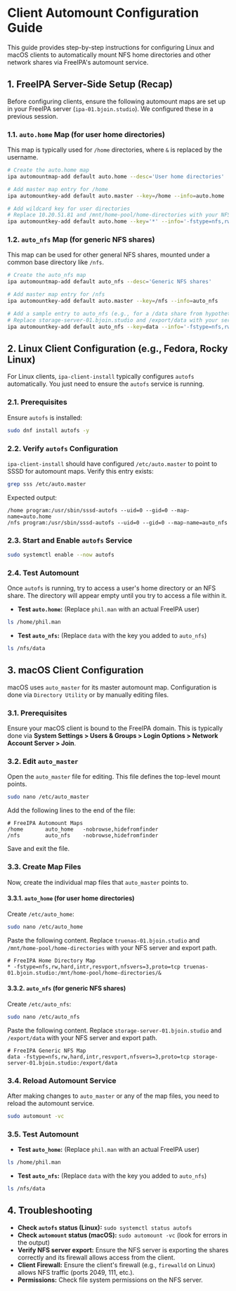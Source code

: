 # Client Automount Configuration Guide

This guide provides step-by-step instructions for configuring Linux and macOS clients to automatically mount NFS home directories and other network shares via FreeIPA's automount service.

## 1. FreeIPA Server-Side Setup (Recap)

Before configuring clients, ensure the following automount maps are set up in your FreeIPA server (`ipa-01.bjoin.studio`). We configured these in a previous session.

### 1.1. `auto.home` Map (for user home directories)

This map is typically used for `/home` directories, where `&` is replaced by the username.

```bash
# Create the auto.home map
ipa automountmap-add default auto.home --desc='User home directories'

# Add master map entry for /home
ipa automountkey-add default auto.master --key=/home --info=auto.home

# Add wildcard key for user directories
# Replace 10.20.51.81 and /mnt/home-pool/home-directories with your NFS server and export path
ipa automountkey-add default auto.home --key='*' --info='-fstype=nfs,rw,hard,intr 10.20.51.81:/mnt/home-pool/home-directories/&'
```

### 1.2. `auto_nfs` Map (for generic NFS shares)

This map can be used for other general NFS shares, mounted under a common base directory like `/nfs`.

```bash
# Create the auto_nfs map
ipa automountmap-add default auto_nfs --desc='Generic NFS shares'

# Add master map entry for /nfs
ipa automountkey-add default auto.master --key=/nfs --info=auto_nfs

# Add a sample entry to auto_nfs (e.g., for a /data share from hypothetical storage-server-01)
# Replace storage-server-01.bjoin.studio and /export/data with your server and export path
ipa automountkey-add default auto_nfs --key=data --info='-fstype=nfs,rw,hard,intr storage-server-01.bjoin.studio:/export/data'
```

## 2. Linux Client Configuration (e.g., Fedora, Rocky Linux)

For Linux clients, `ipa-client-install` typically configures `autofs` automatically. You just need to ensure the `autofs` service is running.

### 2.1. Prerequisites

Ensure `autofs` is installed:

```bash
sudo dnf install autofs -y
```

### 2.2. Verify `autofs` Configuration

`ipa-client-install` should have configured `/etc/auto.master` to point to SSSD for automount maps. Verify this entry exists:

```bash
grep sss /etc/auto.master
```

Expected output:
```
/home program:/usr/sbin/sssd-autofs --uid=0 --gid=0 --map-name=auto.home
/nfs program:/usr/sbin/sssd-autofs --uid=0 --gid=0 --map-name=auto_nfs
```

### 2.3. Start and Enable `autofs` Service

```bash
sudo systemctl enable --now autofs
```

### 2.4. Test Automount

Once `autofs` is running, try to access a user's home directory or an NFS share. The directory will appear empty until you try to access a file within it.

- **Test `auto.home`:** (Replace `phil.man` with an actual FreeIPA user)

```bash
ls /home/phil.man
```

- **Test `auto_nfs`:** (Replace `data` with the key you added to `auto_nfs`)

```bash
ls /nfs/data
```

## 3. macOS Client Configuration

macOS uses `auto_master` for its master automount map. Configuration is done via `Directory Utility` or by manually editing files.

### 3.1. Prerequisites

Ensure your macOS client is bound to the FreeIPA domain. This is typically done via **System Settings > Users & Groups > Login Options > Network Account Server > Join**.

### 3.2. Edit `auto_master`

Open the `auto_master` file for editing. This file defines the top-level mount points.

```bash
sudo nano /etc/auto_master
```

Add the following lines to the end of the file:

```
# FreeIPA Automount Maps
/home		auto_home	-nobrowse,hidefromfinder
/nfs		auto_nfs	-nobrowse,hidefromfinder
```

Save and exit the file.

### 3.3. Create Map Files

Now, create the individual map files that `auto_master` points to.

#### 3.3.1. `auto_home` (for user home directories)

Create `/etc/auto_home`:

```bash
sudo nano /etc/auto_home
```

Paste the following content. Replace `truenas-01.bjoin.studio` and `/mnt/home-pool/home-directories` with your NFS server and export path.

```
# FreeIPA Home Directory Map
* -fstype=nfs,rw,hard,intr,resvport,nfsvers=3,proto=tcp truenas-01.bjoin.studio:/mnt/home-pool/home-directories/&
```

#### 3.3.2. `auto_nfs` (for generic NFS shares)

Create `/etc/auto_nfs`:

```bash
sudo nano /etc/auto_nfs
```

Paste the following content. Replace `storage-server-01.bjoin.studio` and `/export/data` with your NFS server and export path.

```
# FreeIPA Generic NFS Map
data -fstype=nfs,rw,hard,intr,resvport,nfsvers=3,proto=tcp storage-server-01.bjoin.studio:/export/data
```

### 3.4. Reload Automount Service

After making changes to `auto_master` or any of the map files, you need to reload the automount service.

```bash
sudo automount -vc
```

### 3.5. Test Automount

- **Test `auto_home`:** (Replace `phil.man` with an actual FreeIPA user)

```bash
ls /home/phil.man
```

- **Test `auto_nfs`:** (Replace `data` with the key you added to `auto_nfs`)

```bash
ls /nfs/data
```

## 4. Troubleshooting

- **Check `autofs` status (Linux):** `sudo systemctl status autofs`
- **Check `automount` status (macOS):** `sudo automount -vc` (look for errors in the output)
- **Verify NFS server export:** Ensure the NFS server is exporting the shares correctly and its firewall allows access from the client.
- **Client Firewall:** Ensure the client's firewall (e.g., `firewalld` on Linux) allows NFS traffic (ports 2049, 111, etc.).
- **Permissions:** Check file system permissions on the NFS server.

